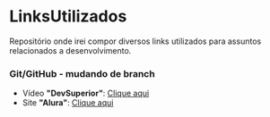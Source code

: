 # LinksUtilizados
Repositório onde irei compor diversos links utilizados para assuntos relacionados a desenvolvimento.


### Git/GitHub - mudando de branch
- Vídeo <b>"DevSuperior"</b>: [Clique aqui](https://www.youtube.com/watch?v=MdthEusEoy8)
- Site <b>"Alura"</b>: [Clique aqui](https://cursos.alura.com.br/forum/topico-subir-um-projeto-existente-para-o-github-64968#:~:text=Preencha%20um%20nome%20e%20uma,(N%C3%A3o%20vai%20mudar%20nada))
